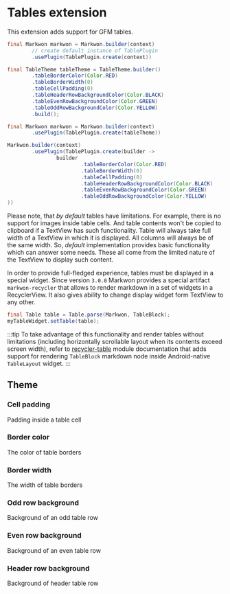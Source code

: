 # Tables extension

<MavenBadge4 :artifact="'ext-tables'" />

This extension adds support for GFM tables.

```java
final Markwon markwon = Markwon.builder(context)
        // create default instance of TablePlugin
        .usePlugin(TablePlugin.create(context))
```

```java
final TableTheme tableTheme = TableTheme.builder()
        .tableBorderColor(Color.RED)
        .tableBorderWidth(0)
        .tableCellPadding(0)
        .tableHeaderRowBackgroundColor(Color.BLACK)
        .tableEvenRowBackgroundColor(Color.GREEN)
        .tableOddRowBackgroundColor(Color.YELLOW)
        .build();

final Markwon markwon = Markwon.builder(context)
        .usePlugin(TablePlugin.create(tableTheme))
```

```java
Markwon.builder(context)
        .usePlugin(TablePlugin.create(builder ->
                builder
                        .tableBorderColor(Color.RED)
                        .tableBorderWidth(0)
                        .tableCellPadding(0)
                        .tableHeaderRowBackgroundColor(Color.BLACK)
                        .tableEvenRowBackgroundColor(Color.GREEN)
                        .tableOddRowBackgroundColor(Color.YELLOW)
))
```

Please note, that _by default_ tables have limitations. For example, there is no support
for images inside table cells. And table contents won't be copied to clipboard if a TextView
has such functionality. Table will always take full width of a TextView in which it is displayed.
All columns will always be of the same width. So, _default_ implementation provides basic
functionality which can answer some needs. These all come from the limited nature of the TextView
to display such content.

In order to provide full-fledged experience, tables must be displayed in a special widget.
Since version `3.0.0` Markwon provides a special artifact `markwon-recycler` that allows
to render markdown in a set of widgets in a RecyclerView. It also gives ability to change
display widget form TextView to any other.

```java
final Table table = Table.parse(Markwon, TableBlock);
myTableWidget.setTable(table);
```

:::tip
To take advantage of this functionality and render tables without limitations (including
horizontally scrollable layout when its contents exceed screen width), refer to [recycler-table](/docs/v3/recycler-table/)
module documentation that adds support for rendering `TableBlock` markdown node inside Android-native `TableLayout` widget.
:::

## Theme

### Cell padding

Padding inside a table cell

<ThemeProperty name="tableCellPadding" type="@Px int" defaults="0" />

### Border color

The color of table borders

<ThemeProperty name="tableBorderColor" type="@ColorInt int" defaults="(text color) with 75 (0-255) alpha" />

### Border width

The width of table borders

<ThemeProperty name="tableBorderWidth" type="@Px int" defaults="Stroke with of context TextPaint" />

### Odd row background

Background of an odd table row

<ThemeProperty name="tableOddRowBackgroundColor" type="@ColorInt int" defaults="(text color) with 22 (0-255) alpha" />

### Even row background <Badge text="1.1.1" />

Background of an even table row

<ThemeProperty name="tableEventRowBackgroundColor" type="@ColorInt int" defaults="0" />

### Header row background <Badge text="1.1.1" />

Background of header table row

<ThemeProperty name="tableHeaderRowBackgroundColor" type="@ColorInt int" defaults="0" />
